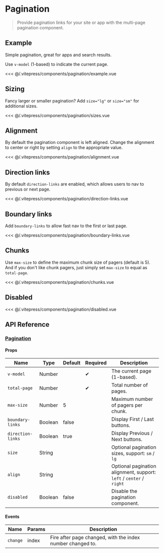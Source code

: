 # Pagination

> Provide pagination links for your site or app with the multi-page pagination component.

## Example

Simple pagination, great for apps and search results.

Use `v-model` (1-based) to indicate the current page.

<pagination-example/>

<<< @/.vitepress/components/pagination/example.vue

## Sizing

Fancy larger or smaller pagination? Add `size="lg"` or `size="sm"` for additional sizes.

<pagination-sizes/>

<<< @/.vitepress/components/pagination/sizes.vue

## Alignment

By default the pagination component is left aligned. Change the alignment to center or right by setting `align` to the appropriate value.

<pagination-alignment/>

<<< @/.vitepress/components/pagination/alignment.vue

## Direction links

By default `direction-links` are enabled, which allows users to nav to previous or next page.

<pagination-direction-links/>

<<< @/.vitepress/components/pagination/direction-links.vue

## Boundary links

Add `boundary-links` to allow fast nav to the first or last page.

<pagination-boundary-links/>

<<< @/.vitepress/components/pagination/boundary-links.vue

## Chunks

Use `max-size` to define the maximum chunk size of pagers (default is 5). And if you don't like chunk pagers, just simply set `max-size` to equal as `total-page`.

<pagination-chunks/>

<<< @/.vitepress/components/pagination/chunks.vue

## Disabled

<pagination-disabled/>

<<< @/.vitepress/components/pagination/disabled.vue

## API Reference

### [Pagination](https://github.com/uiv-lib/uiv/blob/1.x/src/components/pagination/Pagination.vue)

#### Props

| Name              | Type    | Default | Required | Description                                                         |
|-------------------|---------|---------|----------|---------------------------------------------------------------------|
| `v-model`         | Number  |         | &#10004; | The current page (1-based).                                         |
| `total-page`      | Number  |         | &#10004; | Total number of pages.                                              |
| `max-size`        | Number  | 5       |          | Maximum number of pagers per chunk.                                 |
| `boundary-links`  | Boolean | false   |          | Display First / Last buttons.                                       |
| `direction-links` | Boolean | true    |          | Display Previous / Next buttons.                                    |
| `size`            | String  |         |          | Optional pagination sizes, support: `sm` / `lg`                     |
| `align`           | String  |         |          | Optional pagination alignment, support: `left` / `center` / `right` |
| `disabled`        | Boolean | false   |          | Disable the pagination component.                                   |

#### Events

| Name     | Params | Description                                                |
|----------|--------|------------------------------------------------------------|
| `change` | index  | Fire after page changed, with the index number changed to. |
